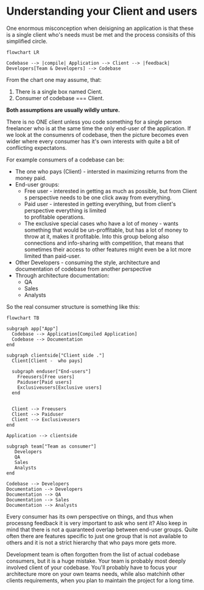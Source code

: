 # Understanding your Client and users

One enormous misconception when deisigning an application is that these is a single client who's 
needs must be met and the process consisits of this simplified circle.

```mermaid
flowchart LR

Codebase --> |compile| Application --> Client --> |feedback| Developers[Team & Developers] --> Codebase

```

From the chart one may assume, that:

  1. There is a single box named Cient.
  2. Consumer of codebase === Client.

**Both assumptions are usually wildly unture.** 

There is no ONE client unless you code something for a single person freelancer who is at the same time the only end-user of the application. If we look at the consumenrs of codebase, then the picture becomes even wider where every consumer has it's own interests with quite a bit of conflicting expectatons.

For example consumers of a codebase can be:

* The one who pays (Client) - intersted in maximizing returns from the money paid.
* End-user groups:
  * Free user - interested in getting as much as possible, but from Client s perspective needs to be 
    one click away from everything.
  * Paid user - interested in getting everything, but from client's perspective everything is limited\
    to profitable operations.
  * The exclusive special cases who have a lot of money - wants something that would be un-proffitable, but 
    has a lot of money to throw at it, makes it profitable. Into this group belong also connections and
    info-sharing with competition, that means that sometimes their access to other features might even be
    a lot more limited than paid-user.
* Other Developers - consuming the style, architecture and documentation of codebase from another perspective
* Through architecture documentation:
  * QA
  * Sales
  * Analysts
  
So the real consumer structure is something like this:

```mermaid
flowchart TB

subgraph app["App"]
  Codebase --> Application[Compiled Application]
  Codebase --> Documentation
end

subgraph clientside["Client side ."]
  Client[Client -  who pays] 

  subgraph enduser["End-users"]
    Freeusers[Free users]
    Paiduser[Paid users]
    Exclusiveusers[Exclusive users]
  end


  Client --> Freeusers
  Client --> Paiduser
  Client --> Exclusiveusers
end

Application --> clientside

subgraph team["Team as consumer"]
   Developers
   QA
   Sales
   Analysts
end

Codebase --> Developers
Documentation --> Developers
Documentation --> QA
Documentation --> Sales
Documentation --> Analysts
```

Every consumer has its own perspective on things, and thus when processng feedback it is very important
to ask who sent it? Also keep in mind that there is not a quaranteed overlap between end-user groups. Quite
often there are features specific to just one group that is not available to others and it is not a strict hierarchy that who pays more gets more.

Development team is often forgotten from the list of actual codebase consumers, but it is a huge mistake. Your team is probably most deeply involved client of your codebase. You'll probably have to focus your 
architecture more on your own teams needs, while also matchinh other clients requirements, when you 
plan to maintain the project for a long time.


